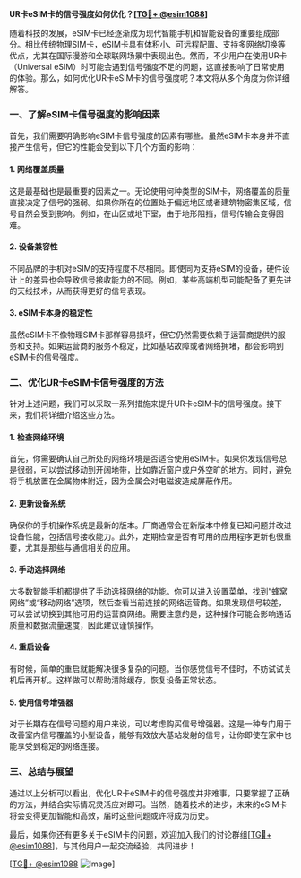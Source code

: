 **UR卡eSIM卡的信号强度如何优化？[[TG💪+ @esim1088](https://t.me/s/esim1088)]**

随着科技的发展，eSIM卡已经逐渐成为现代智能手机和智能设备的重要组成部分。相比传统物理SIM卡，eSIM卡具有体积小、可远程配置、支持多网络切换等优点，尤其在国际漫游和全球联网场景中表现出色。然而，不少用户在使用UR卡（Universal eSIM）时可能会遇到信号强度不足的问题，这直接影响了日常使用的体验。那么，如何优化UR卡eSIM卡的信号强度呢？本文将从多个角度为你详细解答。

### 一、了解eSIM卡信号强度的影响因素

首先，我们需要明确影响eSIM卡信号强度的因素有哪些。虽然eSIM卡本身并不直接产生信号，但它的性能会受到以下几个方面的影响：

#### 1. 网络覆盖质量
这是最基础也是最重要的因素之一。无论使用何种类型的SIM卡，网络覆盖的质量直接决定了信号的强弱。如果你所在的位置处于偏远地区或者建筑物密集区域，信号自然会受到影响。例如，在山区或地下室，由于地形阻挡，信号传输会变得困难。

#### 2. 设备兼容性
不同品牌的手机对eSIM的支持程度不尽相同。即使同为支持eSIM的设备，硬件设计上的差异也会导致信号接收能力的不同。例如，某些高端机型可能配备了更先进的天线技术，从而获得更好的信号表现。

#### 3. eSIM卡本身的稳定性
虽然eSIM卡不像物理SIM卡那样容易损坏，但它仍然需要依赖于运营商提供的服务和支持。如果运营商的服务不稳定，比如基站故障或者网络拥堵，都会影响到eSIM卡的信号强度。

### 二、优化UR卡eSIM卡信号强度的方法

针对上述问题，我们可以采取一系列措施来提升UR卡eSIM卡的信号强度。接下来，我们将详细介绍这些方法。

#### 1. 检查网络环境
首先，你需要确认自己所处的网络环境是否适合使用eSIM卡。如果你发现信号总是很弱，可以尝试移动到开阔地带，比如靠近窗户或户外空旷的地方。同时，避免将手机放置在金属物体附近，因为金属会对电磁波造成屏蔽作用。

#### 2. 更新设备系统
确保你的手机操作系统是最新的版本。厂商通常会在新版本中修复已知问题并改进设备性能，包括信号接收能力。此外，定期检查是否有可用的应用程序更新也很重要，尤其是那些与通信相关的应用。

#### 3. 手动选择网络
大多数智能手机都提供了手动选择网络的功能。你可以进入设置菜单，找到“蜂窝网络”或“移动网络”选项，然后查看当前连接的网络运营商。如果发现信号较差，可以尝试切换到其他可用的运营商网络。需要注意的是，这种操作可能会影响通话质量和数据流量速度，因此建议谨慎操作。

#### 4. 重启设备
有时候，简单的重启就能解决很多复杂的问题。当你感觉信号不佳时，不妨试试关机后再开机。这样做可以帮助清除缓存，恢复设备正常状态。

#### 5. 使用信号增强器
对于长期存在信号问题的用户来说，可以考虑购买信号增强器。这是一种专门用于改善室内信号覆盖的小型设备，能够有效放大基站发射的信号，让你即使在家中也能享受到稳定的网络连接。

### 三、总结与展望

通过以上分析可以看出，优化UR卡eSIM卡的信号强度并非难事，只要掌握了正确的方法，并结合实际情况灵活应对即可。当然，随着技术的进步，未来的eSIM卡将会变得更加智能和高效，届时这些问题或许将成为历史。

最后，如果你还有更多关于eSIM卡的问题，欢迎加入我们的讨论群组[[TG💪+ @esim1088](https://t.me/s/esim1088)]，与其他用户一起交流经验，共同进步！

[[TG💪+ @esim1088](https://t.me/s/esim1088) ![Image](https://i.postimg.cc/4NQfJmqS/Snipaste-2025-05-13-00-14-12.png)]